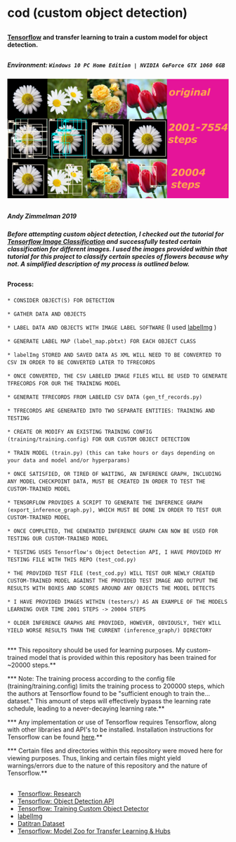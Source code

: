 # cod (custom object detection)

##

#### [Tensorflow](https://www.tensorflow.org/) and transfer learning to train a custom model for object detection.

##

##### Environment: ` Windows 10 PC Home Edition | NVIDIA GeForce GTX 1060 6GB `

![Custom-Trained Model Learning Comparison](https://raw.githubusercontent.com/revzim/cod/master/comparison.png)

##

##### Andy Zimmelman 2019

##### Before attempting custom object detection, I checked out the tutorial for [Tensorflow Image Classification](https://www.tensorflow.org/hub/tutorials/image_retraining) and successfully tested certain classification for different images. I used the images provided within that tutorial for this project to classify certain species of flowers because why not. A simplified description of my process is outlined below.

##

#### Process:
` * CONSIDER OBJECT(S) FOR DETECTION `

` * GATHER DATA AND OBJECTS `

` * LABEL DATA AND OBJECTS WITH IMAGE LABEL SOFTWARE ` (I used [labelImg](https://github.com/tzutalin/labelImg) )

` * GENERATE LABEL MAP (label_map.pbtxt) FOR EACH OBJECT CLASS `

` * labelImg STORED AND SAVED DATA AS XML WILL NEED TO BE CONVERTED TO CSV IN ORDER TO BE CONVERTED LATER TO TFRECORDS `

` * ONCE CONVERTED, THE CSV LABELED IMAGE FILES WILL BE USED TO GENERATE TFRECORDS FOR OUR THE TRAINING MODEL `

` * GENERATE TFRECORDS FROM LABELED CSV DATA (gen_tf_records.py) `

` * TFRECORDS ARE GENERATED INTO TWO SEPARATE ENTITIES: TRAINING AND TESTING `

` * CREATE OR MODIFY AN EXISTING TRAINING CONFIG (training/training.config) FOR OUR CUSTOM OBJECT DETECTION `

` * TRAIN MODEL (train.py) (this can take hours or days depending on your data and model and/or hyperparams) `

` * ONCE SATISFIED, OR TIRED OF WAITING, AN INFERENCE GRAPH, INCLUDING ANY MODEL CHECKPOINT DATA, MUST BE CREATED IN ORDER TO TEST THE CUSTOM-TRAINED MODEL `

` * TENSORFLOW PROVIDES A SCRIPT TO GENERATE THE INFERENCE GRAPH (export_inference_graph.py), WHICH MUST BE DONE IN ORDER TO TEST OUR CUSTOM-TRAINED MODEL `

` * ONCE COMPLETED, THE GENERATED INFERENCE GRAPH CAN NOW BE USED FOR TESTING OUR CUSTOM-TRAINED MODEL `

` * TESTING USES Tensorflow's Object Detection API, I HAVE PROVIDED MY TESTING FILE WITH THIS REPO (test_cod.py) `

` * THE PROVIDED TEST FILE (test_cod.py) WILL TEST OUR NEWLY CREATED CUSTOM-TRAINED MODEL AGAINST THE PROVIDED TEST IMAGE AND OUTPUT THE RESULTS WITH BOXES AND SCORES AROUND ANY OBJECTS THE MODEL DETECTS `

` * I HAVE PROVIDED IMAGES WITHIN (testers/) AS AN EXAMPLE OF THE MODELS LEARNING OVER TIME 2001 STEPS -> 20004 STEPS `

` * OLDER INFERENCE GRAPHS ARE PROVIDED, HOWEVER, OBVIOUSLY, THEY WILL YIELD WORSE RESULTS THAN THE CURRENT (inference_graph/) DIRECTORY `

##

*** This repository should be used for learning purposes. My custom-trained model that is provided within this repository has been trained for ~20000 steps.** 

*** Note: The training process according to the config file (training/training.config) limits the training process to 200000 steps, which the authors at Tensorflow found to be "sufficient enough to train the... dataset." This amount of steps will effectively bypass the learning rate schedule, leading to a never-decaying learning rate.**

*** Any implementation or use of Tensorflow requires Tensorflow, along with other libraries and API's to be installed. Installation instructions for Tensorflow can be found [here](https://www.tensorflow.org/install).**

*** Certain files and directories within this repository were moved here for viewing purposes. Thus, linking and certain files might yield warnings/errors due to the nature of this repository and the nature of Tensorflow.**

##

* [Tensorflow: Research](https://github.com/tensorflow/models/tree/master/research/object_detection)
* [Tensorflow: Object Detection API](https://github.com/tensorflow/models/tree/master/research/object_detection)
* [Tensorflow: Training Custom Object Detector](https://tensorflow-object-detection-api-tutorial.readthedocs.io/en/latest/training.html)
* [labelImg](https://github.com/tzutalin/labelImg)
* [Datitran Dataset](https://github.com/datitran/raccoon_dataset)
* [Tensorflow: Model Zoo for Transfer Learning & Hubs](https://github.com/tensorflow/models/blob/master/research/object_detection/g3doc/detection_model_zoo.md)
